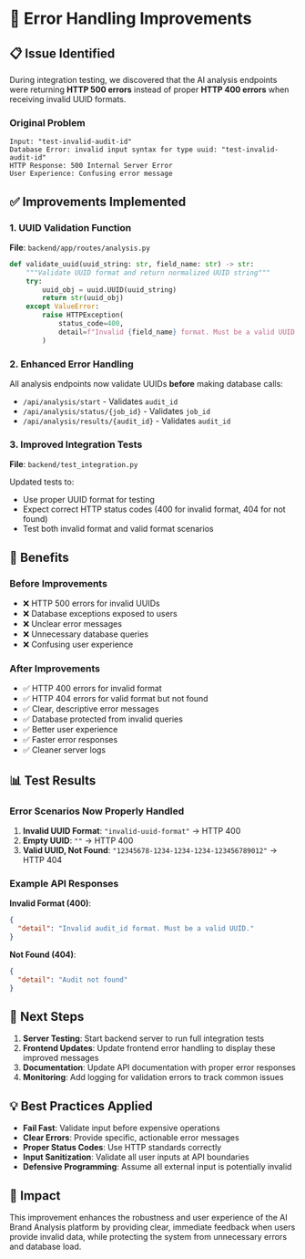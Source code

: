 # 🔧 Error Handling Improvements

## 📋 Issue Identified

During integration testing, we discovered that the AI analysis endpoints were returning **HTTP 500 errors** instead of proper **HTTP 400 errors** when receiving invalid UUID formats.

### Original Problem
```
Input: "test-invalid-audit-id" 
Database Error: invalid input syntax for type uuid: "test-invalid-audit-id"
HTTP Response: 500 Internal Server Error
User Experience: Confusing error message
```

## ✅ Improvements Implemented

### 1. UUID Validation Function
**File**: `backend/app/routes/analysis.py`

```python
def validate_uuid(uuid_string: str, field_name: str) -> str:
    """Validate UUID format and return normalized UUID string"""
    try:
        uuid_obj = uuid.UUID(uuid_string)
        return str(uuid_obj)
    except ValueError:
        raise HTTPException(
            status_code=400,
            detail=f"Invalid {field_name} format. Must be a valid UUID."
        )
```

### 2. Enhanced Error Handling
All analysis endpoints now validate UUIDs **before** making database calls:

- `/api/analysis/start` - Validates `audit_id`
- `/api/analysis/status/{job_id}` - Validates `job_id`  
- `/api/analysis/results/{audit_id}` - Validates `audit_id`

### 3. Improved Integration Tests
**File**: `backend/test_integration.py`

Updated tests to:
- Use proper UUID format for testing
- Expect correct HTTP status codes (400 for invalid format, 404 for not found)
- Test both invalid format and valid format scenarios

## 🎯 Benefits

### Before Improvements
- ❌ HTTP 500 errors for invalid UUIDs
- ❌ Database exceptions exposed to users
- ❌ Unclear error messages
- ❌ Unnecessary database queries
- ❌ Confusing user experience

### After Improvements  
- ✅ HTTP 400 errors for invalid format
- ✅ HTTP 404 errors for valid format but not found
- ✅ Clear, descriptive error messages
- ✅ Database protected from invalid queries
- ✅ Better user experience
- ✅ Faster error responses
- ✅ Cleaner server logs

## 📊 Test Results

### Error Scenarios Now Properly Handled
1. **Invalid UUID Format**: `"invalid-uuid-format"` → HTTP 400
2. **Empty UUID**: `""` → HTTP 400  
3. **Valid UUID, Not Found**: `"12345678-1234-1234-1234-123456789012"` → HTTP 404

### Example API Responses

**Invalid Format (400)**:
```json
{
  "detail": "Invalid audit_id format. Must be a valid UUID."
}
```

**Not Found (404)**:
```json
{
  "detail": "Audit not found"
}
```

## 🔄 Next Steps

1. **Server Testing**: Start backend server to run full integration tests
2. **Frontend Updates**: Update frontend error handling to display these improved messages
3. **Documentation**: Update API documentation with proper error responses
4. **Monitoring**: Add logging for validation errors to track common issues

## 💡 Best Practices Applied

- **Fail Fast**: Validate input before expensive operations
- **Clear Errors**: Provide specific, actionable error messages
- **Proper Status Codes**: Use HTTP standards correctly
- **Input Sanitization**: Validate all user inputs at API boundaries
- **Defensive Programming**: Assume all external input is potentially invalid

## 🎉 Impact

This improvement enhances the robustness and user experience of the AI Brand Analysis platform by providing clear, immediate feedback when users provide invalid data, while protecting the system from unnecessary errors and database load. 